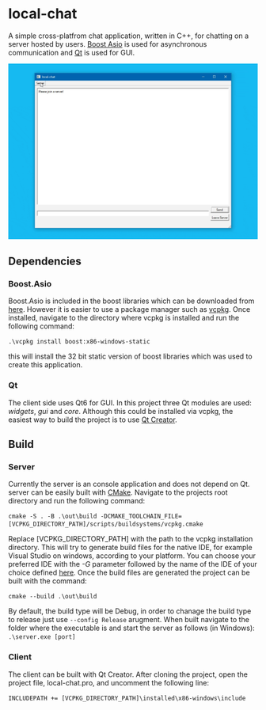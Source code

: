 # local-chat
A simple cross-platfrom chat application, written in C++, for chatting on a server hosted by users. [Boost Asio](https://www.boost.org/doc/libs/1_76_0/doc/html/boost_asio.html) is used for asynchronous communication and [Qt](https://www.qt.io/) is used for GUI. 

![GIF](https://github.com/rezaqorbani/local-chat/blob/master/other/programGIF.gif)
## Dependencies
### Boost.Asio
Boost.Asio is included in the boost libraries which can be downloaded from [here](https://www.boost.org/users/history/version_1_76_0.html). However it is easier to use a package manager such as [vcpkg](https://github.com/microsoft/vcpkg). 
Once installed, navigate to the directory where vcpkg is installed and run the following command:
```
.\vcpkg install boost:x86-windows-static
```
this will install the 32 bit static version of boost libraries which was used to create this application. 
### Qt
The client side uses Qt6 for GUI. In this project three Qt modules are used: *widgets*, *gui*  and *core*. Although this could be installed via vcpkg, the easiest way to build the project is to use [Qt Creator](https://www.qt.io/download). 

## Build
### Server
Currently the server is an console application and does not depend on Qt. server can be easily built with [CMake](https://cmake.org/). Navigate to the projects root directory and run the following command: 
```
cmake -S . -B .\out\build -DCMAKE_TOOLCHAIN_FILE=[VCPKG_DIRECTORY_PATH]/scripts/buildsystems/vcpkg.cmake
```
Replace [VCPKG_DIRECTORY_PATH] with the path to the vcpkg installation directory. This will try to generate build files for the native IDE, for example Visual Studio on windows, according to your platform. You can choose your preferred IDE with the *-G* parameter followed by the name of the IDE of your choice defined [here](https://cmake.org/cmake/help/latest/manual/cmake-generators.7.html#manual:cmake-generators(7)). Once the build files are generated the project can be built with the command: 
```
cmake --build .\out\build
```
By default, the build type will be Debug, in order to chanage the build type to release just use `--config Release` arugment. 
When built navigate to the folder where the executable is and start the server as follows (in Windows): 
``
.\server.exe [port]
``

### Client
The client can be built with Qt Creator. After cloning the project, open the project file, local-chat.pro, and uncomment the following line:
````
INCLUDEPATH += [VCPKG_DIRECTORY_PATH]\installed\x86-windows\include
````
